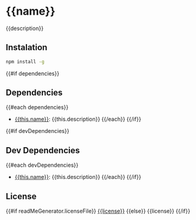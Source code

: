 # {{name}}

{{description}}

## Instalation

```sh
npm install -g
```

{{#if dependencies}}
## Dependencies

{{#each dependencies}}
- [{{this.name}}]({{this.homepage}}): {{this.description}}
{{/each}}
{{/if}}

{{#if devDependencies}}
## Dev Dependencies

{{#each devDependencies}}
- [{{this.name}}]({{this.homepage}}): {{this.description}}
{{/each}}
{{/if}}

## License

{{#if readMeGenerator.licenseFile}}
[{{license}}]({{readMeGenerator.licenseFile}})
{{else}}
{{license}}
{{/if}}
